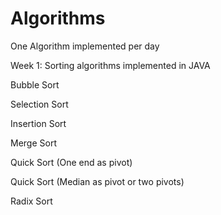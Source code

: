# Algorithms
One Algorithm implemented per day

Week 1: Sorting algorithms implemented in JAVA
  
  Bubble Sort
  
  Selection Sort
  
  Insertion Sort
  
  Merge Sort
  
  Quick Sort (One end as pivot)
  
  Quick Sort (Median as pivot or two pivots)
  
  Radix Sort

